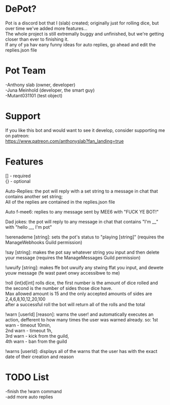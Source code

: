 # DePot?
Pot is a discord bot that I (slab) created; originally just for rolling dice, but over time we've added more features...   
The whole project is still extremally buggy and unfinished, but we're getting closer than ever to finishing it.  
If any of ya hav eany funny ideas for auto replies, go ahead and edit the replies.json file   

# Pot Team
-Anthony slab (owner, developer)  
-Juna Meinhold (developer, the smart guy)  
-Mutant031101 (test object)  

# Support
If you like this bot and would want to see it develop, consider supporting me on patreon:  
https://www.patreon.com/anthonyslab?fan_landing=true  

# Features
[] - required  
{} - optional  

Auto-Replies: the pot will reply with a set string to a message in chat that contains another set string;  
All of the replies are contained in the replies.json file  

Auto f-mee6: replies to any message sent by MEE6 with "FUCK YE BOT!"

Dad jokes: the pot will reply to any message in chat that contains "I'm __" with "hello __, I'm pot"

!serenademe [string]: sets the pot's status to "playing [string]" (requires the ManageWebhooks Guild permission)

!say [string]: makes the pot say whatever string you input and then delete your message (requires the ManageMessages Guild permission) 
  
!uwuify [string]: makes ffe bot uwuify any stwing ffat you input, and dewete youw message (fe wast pawt onwy accessibwe to me)
  
!roll {int}d[int] rolls dice, the first number is the amount of dice rolled and the second is the number of sides those dice have.  
Max allowed amount is 15 and the only accepted amounts of sides are 2,4,6,8,10,12,20,100  
after a successful roll the bot will return all of the rolls and the total  
  
!warn [userId] [reason]: warns the user! and automatically executes an action, defferent to how many times the user was warned already. so:
1st warn - timeout 10min,  
2nd warn - timeout 1h,  
3rd warn - kick from the guild,  
4th warn - ban from the guild   

!warns [userId]: displays all of the warns that the user has with the exact date of their creation and reason

# TODO List
-finish the !warn command  
-add more auto replies  
